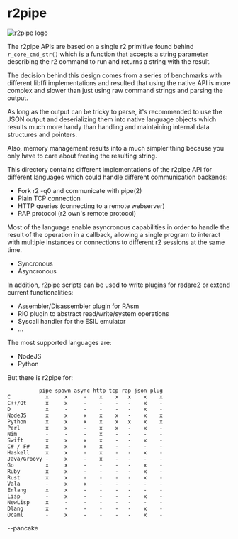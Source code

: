 r2pipe
======

![r2pipe logo](https://raw.githubusercontent.com/radare/radare2-r2pipe/master/r2pipe.png)

The r2pipe APIs are based on a single r2 primitive found behind `r_core_cmd_str()`
which is a function that accepts a string parameter describing the r2 command to
run and returns a string with the result.

The decision behind this design comes from a series of benchmarks with different
libffi implementations and resulted that using the native API is more complex and
slower than just using raw command strings and parsing the output.

As long as the output can be tricky to parse, it's recommended to use the JSON
output and deserializing them into native language objects which results much more
handy than handling and maintaining internal data structures and pointers.

Also, memory management results into a much simpler thing because you only have
to care about freeing the resulting string.

This directory contains different implementations of the r2pipe API for different
languages which could handle different communication backends:

  * Fork r2 -q0 and communicate with pipe(2)
  * Plain TCP connection
  * HTTP queries (connecting to a remote webserver)
  * RAP protocol (r2 own's remote protocol)

Most of the language enable asyncronous capabilities in order to handle the result
of the operation in a callback, allowing a single program to interact with multiple
instances or connections to different r2 sessions at the same time.

  * Syncronous
  * Asyncronous

In addition, r2pipe scripts can be used to write plugins for radare2 or extend current functionalities:

  * Assembler/Disassembler plugin for RAsm
  * RIO plugin to abstract read/write/system operations
  * Syscall handler for the ESIL emulator
  * ...

The most supported languages are:

  * NodeJS
  * Python

But there is r2pipe for:

	          pipe spawn async http tcp rap json plug
	C           x     x     -    x    x   x    x    x
	C++/Qt      x     x     -    -    -   -    x    -
	D           x     -     -    -    -   -    x    -
	NodeJS      x     x     x    x    x   -    x    x
	Python      x     x     x    x    x   x    x    x
	Perl        x     x     -    x    x   -    x    -
	Nim         -     -     -    x    -   -    -    -
	Swift       x     x     x    x    -   -    x    -
	C# / F#     x     x     x    x    -   -    -    -
	Haskell     x     x     -    x    -   -    x    -
	Java/Groovy -     x     -    x    -   -    -    -
	Go          x     x     -    -    -   -    x    -
	Ruby        x     x     -    -    -   -    x    -
	Rust        x     x     -    -    -   -    x    -
	Vala        -     x     x    -    -   -    -    -
	Erlang      x     x     -    -    -   -    -    -
	Lisp        -     x     -    -    -   -    x    -
	NewLisp     x     -     -    -    -   -    -    -
	Dlang       x     -     -    -    -   -    x    -
	Ocaml       -     x     -    -    -   -    x    -

--pancake
